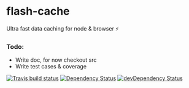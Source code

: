 # flash-cache

Ultra fast data caching for node & browser ⚡

### Todo:
- Write doc, for now checkout src
- Write test cases & coverage

[![Travis build status](http://img.shields.io/travis/ganapativs/flash-cache.svg?style=flat)](https://travis-ci.org/ganapativs/flash-cache)
[![Dependency Status](https://david-dm.org/ganapativs/flash-cache.svg)](https://david-dm.org/ganapativs/flash-cache)
[![devDependency Status](https://david-dm.org/ganapativs/flash-cache/dev-status.svg)](https://david-dm.org/ganapativs/flash-cache#info=devDependencies)
<!---[![Code Climate](https://codeclimate.com/github/ganapativs/flash-cache/badges/gpa.svg)](https://codeclimate.com/github/ganapativs/flash-cache)
[![Test Coverage](https://codeclimate.com/github/ganapativs/flash-cache/badges/coverage.svg)](https://codeclimate.com/github/ganapativs/flash-cache)--->
